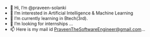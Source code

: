 - 👋 Hi, I’m @praveen-solanki
- 👀 I’m interested in Artificial Intelligence & Machine Learning
- 🌱 I’m currently learning in Btech(3rd).
- 💞️ I’m looking for internships ...
- 📫 Here is my mail id PraveenTheSoftwareEngineer@gmail.com...

<!---
praveen-solanki/praveen-solanki is a ✨ special ✨ repository because its `README.md` (this file) appears on your GitHub profile.
You can click the Preview link to take a look at your changes.
--->
